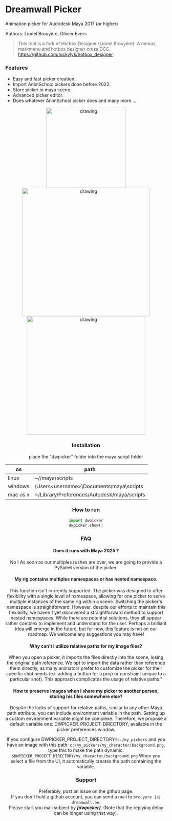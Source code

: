 
# Dreamwall Picker

Animation picker for Audodesk Maya 2017 (or higher)

Authors: Lionel Brouyère, Olivier Evers
> This tool is a fork of Hotbox Designer (Lionel Brouyère).
> A menus, markmenu and hotbox designer cross DCC.
> https://github.com/luckylyk/hotbox_designer


### Features
- Easy and fast picker creation.
- Import AnimSchool pickers done before 2022.
- Store picker in maya scene.
- Advanced picker editor.
- Does whatever AnimSchool picker does and many more ...
<center><img  src="https://raw.githubusercontent.com/DreamWall-Animation/dwpicker/main/screenshots/picker.gif"  alt="drawing"  align="center"  width="250"/> <img  src="https://s10.gifyu.com/images/createbuttons.gif"  alt="drawing"  align="center"  width="400"/>
<img  src="https://raw.githubusercontent.com/DreamWall-Animation/dwpicker/main/screenshots/editor.gif"  alt="drawing"  align="center"  width="370"/>


### Installation
place the "dwpicker" folder into the maya script folder

| os       | path                                                  |
| ------   | ------                                                |
| linux    | ~/<username>/maya/scripts                             |
| windows  | \Users\<username>\Documents\maya\scripts              |
| mac os x | ~<username>/Library/Preferences/Autodesk/maya/scripts |


### How to run

```python
import dwpicker
dwpicker.show()
```


### FAQ

#### Does it runs with Maya 2025 ?
No ! As soon as our multiples rushes are over, we are going to provide a PySide6 version of the picker.

#### My rig contains multiples namespaces or has nested namespace.
This function isn't currently supported. The picker was designed to offer flexibility with a single level of namespace, allowing for one picker to serve multiple instances of the same rig within a scene. Switching the picker's namespace is straightforward. However, despite our efforts to maintain this flexibility, we haven't yet discovered a straightforward method to support nested namespaces. While there are potential solutions, they all appear rather complex to implement and understand for the user. Perhaps a brilliant idea will emerge in the future, but for now, this feature is not on our roadmap.
We welcome any suggestions you may have!

#### Why can't I utilize relative paths for my image files?
When you open a picker, it imports the files directly into the scene, losing the original path reference. We opt to import the data rather than reference them directly, as many animators prefer to customize the picker for their specific shot needs (e.i. adding a button for a prop or constraint unique to a particular shot). This approach complicates the usage of relative paths."

#### How to preserve images when I share my picker to another person, storing his files somewhere else?
Despite the lacks of support for relative paths, similar to any other Maya path attribute, you can include environment variable in the path. Setting up a custom environment variable might be complexe. Therefore, we propose a default variable one: DWPICKER_PROJECT_DIRECTORY, available in the picker preferences window.

If you configure DWPICKER_PROJECT_DIRECTORY=`c:/my_pickers` and you have an image with this path:
`c:/my_pickers/my_character/background.png`, type this to make the path dynamic: `$DWPICKER_PROJECT_DIRECTORY/my_character/background.png`
When you select a file from the UI, it automatically creates the path containing the variable.


### Support
Preferably, post an issue on the github page.\
If you don't hold a github account, you can send a mail to `brouyere |a| dreamwall.be`.\
Please start you mail subject by ***[dwpicker]***. (Note that the replying delay can be longer using that way).
